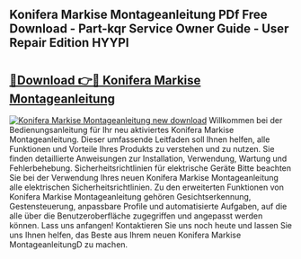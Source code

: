 ## Konifera Markise Montageanleitung PDf Free Download - Part-kqr Service Owner Guide - User Repair Edition HYYPl

# <h2><a href="http://df6uwn6.blite.top/?on=Konifera+Markise+Montageanleitung">🔗Download 👉🔴 Konifera Markise Montageanleitung</a></h2>

[![Konifera Markise Montageanleitung new download](https://i.imgur.com/lujVjoI.png)](http://df6uwn6.blite.top/?on=Konifera+Markise+Montageanleitung)
Willkommen bei der Bedienungsanleitung für Ihr neu aktiviertes Konifera Markise Montageanleitung. Dieser umfassende Leitfaden soll Ihnen helfen, alle Funktionen und Vorteile Ihres Produkts zu verstehen und zu nutzen. Sie finden detaillierte Anweisungen zur Installation, Verwendung, Wartung und Fehlerbehebung. Sicherheitsrichtlinien für elektrische Geräte Bitte beachten Sie bei der Verwendung Ihres neuen Konifera Markise Montageanleitung alle elektrischen Sicherheitsrichtlinien. Zu den erweiterten Funktionen von Konifera Markise Montageanleitung gehören Gesichtserkennung, Gestensteuerung, anpassbare Profile und automatisierte Aufgaben, auf die alle über die Benutzeroberfläche zugegriffen und angepasst werden können. Lass uns anfangen! Kontaktieren Sie uns noch heute und lassen Sie uns Ihnen helfen, das Beste aus Ihrem neuen Konifera Markise MontageanleitungD zu machen.
